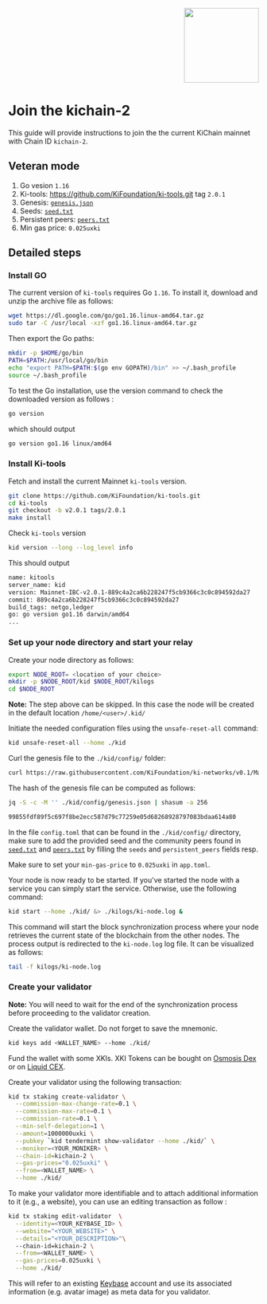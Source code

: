 <p align="right">
    <img width=150px src="https://wallet-testnet.blockchain.ki/static/img/icons/ki-chain.png" />
</p>

# Join the kichain-2

This guide will provide instructions to join the the current KiChain mainnet with Chain ID `kichain-2`.

## Veteran mode
1. Go vesion `1.16`
2. Ki-tools: https://github.com/KiFoundation/ki-tools.git tag `2.0.1`
3. Genesis: [`genesis.json`](https://raw.githubusercontent.com/KiFoundation/ki-networks/v0.1/Mainnet/kichain-2/genesis.json)
2. Seeds: [`seed.txt`](https://github.com/KiFoundation/ki-networks/blob/v0.1/Mainnet/kichain-2/seeds.txt)
3. Persistent peers: [`peers.txt`](https://github.com/KiFoundation/ki-networks/blob/v0.1/Mainnet/kichain-2/peers.txt)
4. Min gas price: `0.025uxki`

## Detailed steps
### Install GO
The current version of `ki-tools` requires Go `1.16`. To install it, download and unzip the archive file as follows:

```bash
wget https://dl.google.com/go/go1.16.linux-amd64.tar.gz
sudo tar -C /usr/local -xzf go1.16.linux-amd64.tar.gz
```

Then export the Go paths:
```bash
mkdir -p $HOME/go/bin
PATH=$PATH:/usr/local/go/bin
echo "export PATH=$PATH:$(go env GOPATH)/bin" >> ~/.bash_profile
source ~/.bash_profile
```

To test the Go installation, use the version command to check the downloaded version as follows :

```bash
go version
```
which should output

```bash
go version go1.16 linux/amd64
```

### Install Ki-tools
Fetch and install the current Mainnet `ki-tools` version.

```bash
git clone https://github.com/KiFoundation/ki-tools.git
cd ki-tools
git checkout -b v2.0.1 tags/2.0.1
make install
```

Check `ki-tools` version

```bash
kid version --long --log_level info
```

This should output

```bash
name: kitools
server_name: kid
version: Mainnet-IBC-v2.0.1-889c4a2ca6b228247f5cb9366c3c0c894592da27
commit: 889c4a2ca6b228247f5cb9366c3c0c894592da27
build_tags: netgo,ledger
go: go version go1.16 darwin/amd64
...

```

### Set up your node directory and start your relay

Create your node directory as follows:
```bash
export NODE_ROOT= <location of your choice>
mkdir -p $NODE_ROOT/kid $NODE_ROOT/kilogs
cd $NODE_ROOT
```

**Note:** The step above can be skipped. In this case the node will be created in the default location `/home/<user>/.kid/`

Initiate the needed configuration files using the `unsafe-reset-all` command:
```bash
kid unsafe-reset-all --home ./kid
```

Curl the genesis file to the `./kid/config/` folder:
```bash
curl https://raw.githubusercontent.com/KiFoundation/ki-networks/v0.1/Mainnet/kichain-2/genesis.json > ./kid/config/genesis.json
```

The hash of the genesis file can be computed as follows:
```bash
jq -S -c -M '' ./kid/config/genesis.json | shasum -a 256

99855fdf89f5c697f8be2ecc587d79c77259e05d68268928797083bdaa614a80
```

In the file `config.toml` that can be found in the `./kid/config/` directory, make sure to add the provided seed and the community peers found in [`seed.txt`](https://github.com/KiFoundation/ki-networks/blob/v0.1/Mainnet/kichain-2/seeds.txt) and [`peers.txt`](https://github.com/KiFoundation/ki-networks/blob/v0.1/Mainnet/kichain-2/peers.txt) by filling the `seeds` and `persistent_peers` fields resp.

Make sure to set your `min-gas-price` to `0.025uxki` in `app.toml`.

Your node is now ready to be started. If you've started the node with a service you can simply start the service. Otherwise, use the following command:

```bash
kid start --home ./kid/ &> ./kilogs/ki-node.log &
```

This command will start the block synchronization process where your node retrieves the current state of the blockchain from the other nodes. The process output is redirected to the `ki-node.log` log file. It can be visualized as follows:

```bash
tail -f kilogs/ki-node.log
```

### Create your validator

**Note:** You will need to wait for the end of the synchronization process before proceeding to the validator creation.

Create the validator wallet. Do not forget to save the mnemonic.

```bash
kid keys add <WALLET_NAME> --home ./kid/
```

Fund the wallet with some XKIs. XKI Tokens can be bought on [Osmosis Dex](https://app.osmosis.zone/pool/577) or on [Liquid CEX](https://app.liquid.com/exchange/XKIUSDC).

Create your validator using the following transaction:

```bash
kid tx staking create-validator \
  --commission-max-change-rate=0.1 \
  --commission-max-rate=0.1 \
  --commission-rate=0.1 \
  --min-self-delegation=1 \
  --amount=1000000uxki \
  --pubkey `kid tendermint show-validator --home ./kid/` \
  --moniker=<YOUR_MONIKER> \
  --chain-id=kichain-2 \
  --gas-prices="0.025uxki" \
  --from=<WALLET_NAME> \
  --home ./kid/  
```

To make your validator more identifiable and to attach additional information to it (e.g., a website), you can use an editing transaction as follow :

```bash
kid tx staking edit-validator  \
  --identity=<YOUR_KEYBASE_ID> \
  --website="<YOUR_WEBSITE>" \
  --details="<YOUR_DESCRIPTION>"\  
  --chain-id=kichain-2 \
  --from=<WALLET_NAME> \
  --gas-prices=0.025uxki \
  --home ./kid/
```

This will refer to an existing [Keybase](https://keybase.io) account and use its associated information (e.g. avatar image) as meta data for you validator.
